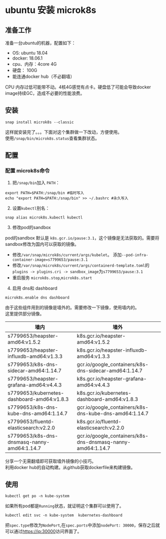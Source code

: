# ubuntu 安装 microk8s

## 准备工作

准备一台ubuntu的机器，配置如下：

* OS: ubuntu 18.04
* docker: 18.06.1
* cpu、内存：4core 4G
* 硬盘： 100G
* 能连通docker hub（不必翻墙）

CPU 内存过低可能带不动。4核4G感觉有点卡。硬盘低了可能会导致docker image持续GC，造成不必要的性能浪费。

## 安装

```shell
snap install microk8s --classic
```

这样就安装完了。。。下面对这个集群做一下改动，方便使用。  
使用`/snap/bin/microk8s.status`查看集群状态。

## 配置

### 配置 microk8s命令

1. 把`/snap/bin`加入 `PATH`：

```shell
export PATH=$PATH:/snap/bin #临时写入
echo "export PATH=$PATH:/snap/bin" >> ~/.bashrc #永久写入
```

2. 设置`kubectl`别名：

```shell
snap alias microk8s.kubectl kubectl
```

3. 修改pod的sandbox

pod的sandbox 默认是 `k8s.gcr.io/pause:3.1`，这个镜像是无法获取的。需要将sandbox修改为国内可以获取的镜像。  

* 修改`/var/snap/microk8s/current/args/kubelet`。 添加`--pod-infra-container-image=s7799653/pause:3.1`
* 修改`/var/snap/microk8s/current/args/containerd-template.toml`的`plugins -> plugins.cri -> sandbox_image`为`s7799653/pause:3.1`
* 重启服务 `microk8s.stop`,`microk8s.start`

4. 启用 dns和 dashboard

```shell
microk8s.enable dns dashboard
```

由于这些组件用到的镜像是墙外的。需要修改一下镜像，使用墙内的。  
这里提供部分镜像。  

墙内|墙外
---|---
s7799653/heapster-amd64:v1.5.2|k8s.gcr.io/heapster-amd64:v1.5.2
s7799653/heapster-influxdb-amd64:v1.3.3|k8s.gcr.io/heapster-influxdb-amd64:v1.3.3
s7799653/k8s-dns-sidecar-amd64:1.14.7|gcr.io/google_containers/k8s-dns-sidecar-amd64:1.14.7
s7799653/heapster-grafana-amd64:v4.4.3|k8s.gcr.io/heapster-grafana-amd64:v4.4.3
s7799653/kubernetes-dashboard-amd64:v1.8.3|k8s.gcr.io/kubernetes-dashboard-amd64:v1.8.3
s7799653/k8s-dns-kube-dns-amd64:1.14.7|gcr.io/google_containers/k8s-dns-kube-dns-amd64:1.14.7
s7799653/fluentd-elasticsearch:v2.2.0|k8s.gcr.io/fluentd-elasticsearch:v2.2.0
s7799653/k8s-dns-dnsmasq-nanny-amd64:1.14.7|gcr.io/google_containers/k8s-dns-dnsmasq-nanny-amd64:1.14.7

分享一个无需翻墙即可获取墙外镜像的小技巧。  
利用docker hub的自动构建。从github获取dockerfile来构建镜像。  

## 使用

```shell
kubectl get po -n kube-system
```

如果所有pod都是`Running`状态，就证明这个集群可以使用了。

```shell
kubectl edit svc -n kube-system  kubernetes-dashboard
```

把`spec.type`修改为`NodePort`,在`spec.ports`中添加`nodePort: 30000`，保存之后就可以通过<https://ip:30000>访问界面了。